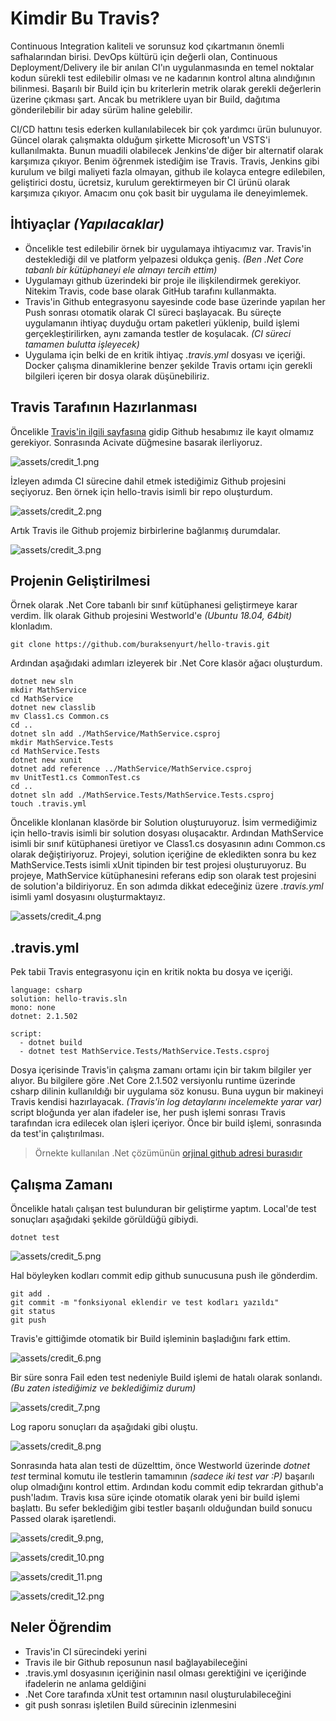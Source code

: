# Kimdir Bu Travis?

Continuous Integration kaliteli ve sorunsuz kod çıkartmanın önemli safhalarından birisi. DevOps kültürü için değerli olan, Continuous Deployment/Delivery ile bir anılan CI'ın uygulanmasında en temel noktalar kodun sürekli test edilebilir olması ve ne kadarının kontrol altına alındığının bilinmesi. Başarılı bir Build için bu kriterlerin metrik olarak gerekli değerlerin üzerine çıkması şart. Ancak bu metriklere uyan bir Build, dağıtıma gönderilebilir bir aday sürüm haline gelebilir. 

CI/CD hattını tesis ederken kullanılabilecek bir çok yardımcı ürün bulunuyor. Güncel olarak çalışmakta olduğum şirkette Microsoft'un VSTS'i kullanılmakta. Bunun muadili olabilecek Jenkins'de diğer bir alternatif olarak karşımıza çıkıyor. Benim öğrenmek istediğim ise Travis. Travis, Jenkins gibi kurulum ve bilgi maliyeti fazla olmayan, github ile kolayca entegre edilebilen, geliştirici dostu, ücretsiz, kurulum gerektirmeyen bir CI ürünü olarak karşımıza çıkıyor. Amacım onu çok basit bir uygulama ile deneyimlemek.

## İhtiyaçlar _(Yapılacaklar)_

- Öncelikle test edilebilir örnek bir uygulamaya ihtiyacımız var. Travis'in desteklediği dil ve platform yelpazesi oldukça geniş. _(Ben .Net Core tabanlı bir kütüphaneyi ele almayı tercih ettim)_ 
- Uygulamayı github üzerindeki bir proje ile ilişkilendirmek gerekiyor. Nitekim Travis, code base olarak GitHub tarafını kullanmakta.
- Travis'in Github entegrasyonu sayesinde code base üzerinde yapılan her Push sonrası otomatik olarak CI süreci başlayacak. Bu süreçte uygulamanın ihtiyaç duyduğu ortam paketleri yüklenip, build işlemi gerçekleştirilirken, aynı zamanda testler de koşulacak. _(CI süreci tamamen bulutta işleyecek)_
- Uygulama için belki de en kritik ihtiyaç _.travis.yml_ dosyası ve içeriği. Docker çalışma dinamiklerine benzer şekilde Travis ortamı için gerekli bilgileri içeren bir dosya olarak düşünebiliriz.

## Travis Tarafının Hazırlanması

Öncelikle [Travis'in ilgili sayfasına](https://travis-ci.com) gidip Github hesabımız ile kayıt olmamız gerekiyor. Sonrasında Acivate düğmesine basarak ilerliyoruz.

![assets/credit_1.png](assets/credit_1.png)

İzleyen adımda CI sürecine dahil etmek istediğimiz Github projesini seçiyoruz. Ben örnek için hello-travis isimli bir repo oluşturdum.

![assets/credit_2.png](assets/credit_2.png)

Artık Travis ile Github projemiz birbirlerine bağlanmış durumdalar.

![assets/credit_3.png](assets/credit_3.png)

## Projenin Geliştirilmesi

Örnek olarak .Net Core tabanlı bir sınıf kütüphanesi geliştirmeye karar verdim. İlk olarak Github projesini Westworld'e _(Ubuntu 18.04, 64bit)_ klonladım.

```
git clone https://github.com/buraksenyurt/hello-travis.git
```

Ardından aşağıdaki adımları izleyerek bir .Net Core klasör ağacı oluşturdum.

```
dotnet new sln
mkdir MathService
cd MathService
dotnet new classlib
mv Class1.cs Common.cs
cd ..
dotnet sln add ./MathService/MathService.csproj
mkdir MathService.Tests
cd MathService.Tests
dotnet new xunit
dotnet add reference ../MathService/MathService.csproj
mv UnitTest1.cs CommonTest.cs
cd ..
dotnet sln add ./MathService.Tests/MathService.Tests.csproj
touch .travis.yml
```

Öncelikle klonlanan klasörde bir Solution oluşturuyoruz. İsim vermediğimiz için hello-travis isimli bir solution dosyası oluşacaktır. Ardından MathService isimli bir sınıf kütüphanesi üretiyor ve Class1.cs dosyasının adını Common.cs olarak değiştiriyoruz. Projeyi, solution içeriğine de ekledikten sonra bu kez MathService.Tests isimli xUnit tipinden bir test projesi oluşturuyoruz. Bu projeye, MathService kütüphanesini referans edip son olarak test projesini de solution'a bildiriyoruz. En son adımda dikkat edeceğiniz üzere _.travis.yml_ isimli yaml dosyasını oluşturmaktayız. 

![assets/credit_4.png](assets/credit_4.png)

## .travis.yml

Pek tabii Travis entegrasyonu için en kritik nokta bu dosya ve içeriği.

```
language: csharp
solution: hello-travis.sln
mono: none
dotnet: 2.1.502
 
script:
  - dotnet build
  - dotnet test MathService.Tests/MathService.Tests.csproj
```

Dosya içerisinde Travis'in çalışma zamanı ortamı için bir takım bilgiler yer alıyor. Bu bilgilere göre .Net Core 2.1.502 versiyonlu runtime üzerinde csharp dilinin kullanıldığı bir uygulama söz konusu. Buna uygun bir makineyi Travis kendisi hazırlayacak. _(Travis'in log detaylarını incelemekte yarar var)_ script bloğunda yer alan ifadeler ise, her push işlemi sonrası Travis tarafından icra edilecek olan işleri içeriyor. Önce bir build işlemi, sonrasında da test'in çalıştırılması.

>Örnekte kullanılan .Net çözümünün [orjinal github adresi burasıdır](https://github.com/buraksenyurt/hello-travis) 

## Çalışma Zamanı

Öncelikle hatalı çalışan test bulunduran bir geliştirme yaptım. Local'de test sonuçları aşağıdaki şekilde görüldüğü gibiydi.

```
dotnet test
```

![assets/credit_5.png](assets/credit_5.png)

Hal böyleyken kodları commit edip github sunucusuna push ile gönderdim.

```
git add .
git commit -m "fonksiyonal eklendir ve test kodları yazıldı"
git status
git push
```

Travis'e gittiğimde otomatik bir Build işleminin başladığını fark ettim. 

![assets/credit_6.png](assets/credit_6.png)

Bir süre sonra Fail eden test nedeniyle Build işlemi de hatalı olarak sonlandı. _(Bu zaten istediğimiz ve beklediğimiz durum)_

![assets/credit_7.png](assets/credit_7.png)

Log raporu sonuçları da aşağıdaki gibi oluştu.

![assets/credit_8.png](assets/credit_8.png)

Sonrasında hata alan testi de düzelttim, önce Westworld üzerinde _dotnet test_ terminal komutu ile testlerin tamamının _(sadece iki test var :P)_ başarılı olup olmadığını kontrol ettim. Ardından kodu commit edip tekrardan github'a push'ladım. Travis kısa süre içinde otomatik olarak yeni bir build işlemi başlattı. Bu sefer beklediğim gibi testler başarılı olduğundan build sonucu Passed olarak işaretlendi.

![assets/credit_9.png](assets/credit_9.png),

![assets/credit_10.png](assets/credit_10.png)

![assets/credit_11.png](assets/credit_11.png)

![assets/credit_12.png](assets/credit_12.png)

## Neler Öğrendim

- Travis'in CI sürecindeki yerini
- Travis ile bir Github reposunun nasıl bağlayabileceğini
- .travis.yml dosyasının içeriğinin nasıl olması gerektiğini ve içeriğinde ifadelerin ne anlama geldiğini
- .Net Core tarafında xUnit test ortamının nasıl oluşturulabileceğini
- git push sonrası işletilen Build sürecinin izlenmesini